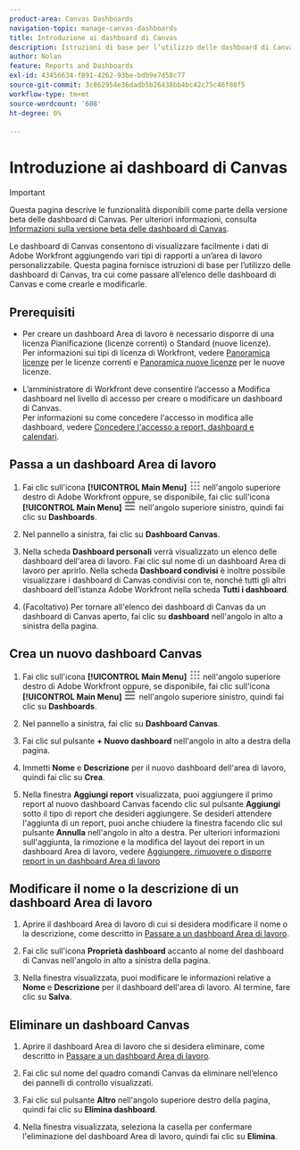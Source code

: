 ```yaml
---
product-area: Canvas Dashboards
navigation-topic: manage-canvas-dashboards
title: Introduzione ai dashboard di Canvas
description: Istruzioni di base per l’utilizzo delle dashboard di Canvas, incluso come passare all’elenco delle dashboard di Canvas e come crearle e modificarle.
author: Nolan
feature: Reports and Dashboards
exl-id: 43456634-f891-4262-93be-bdb9e7d58c77
source-git-commit: 3c862954e36dadb5b26438bb4bc42c75c46f08f5
workflow-type: tm+mt
source-wordcount: '608'
ht-degree: 0%

---
```


# Introduzione ai dashboard di Canvas

>[!IMPORTANT]
>
>Questa pagina descrive le funzionalità disponibili come parte della versione beta delle dashboard di Canvas. Per ulteriori informazioni, consulta [Informazioni sulla versione beta delle dashboard di Canvas](/help/quicksilver/product-announcements/betas/canvas-dashboards-beta/canvas-dashboards-beta-information.md).

Le dashboard di Canvas consentono di visualizzare facilmente i dati di Adobe Workfront aggiungendo vari tipi di rapporti a un’area di lavoro personalizzabile. Questa pagina fornisce istruzioni di base per l’utilizzo delle dashboard di Canvas, tra cui come passare all’elenco delle dashboard di Canvas e come crearle e modificarle.

## Prerequisiti

* Per creare un dashboard Area di lavoro è necessario disporre di una licenza Pianificazione (licenze correnti) o Standard (nuove licenze).\
  Per informazioni sui tipi di licenza di Workfront, vedere [Panoramica licenze](/help/quicksilver/administration-and-setup/add-users/access-levels-and-object-permissions/wf-licenses.md) per le licenze correnti e [Panoramica nuove licenze](/help/quicksilver/administration-and-setup/add-users/how-access-levels-work/licenses-overview.md) per le nuove licenze.

* L’amministratore di Workfront deve consentire l’accesso a Modifica dashboard nel livello di accesso per creare o modificare un dashboard di Canvas.\
  Per informazioni su come concedere l&#39;accesso in modifica alle dashboard, vedere [Concedere l&#39;accesso a report, dashboard e calendari](/help/quicksilver/administration-and-setup/add-users/configure-and-grant-access/grant-access-reports-dashboards-calendars.md).

## Passa a un dashboard Area di lavoro

1. Fai clic sull&#39;icona **[!UICONTROL Main Menu]** ![Main Menu](/help/_includes/assets/main-menu-icon.png) nell&#39;angolo superiore destro di Adobe Workfront oppure, se disponibile, fai clic sull&#39;icona **[!UICONTROL Main Menu]** ![Main Menu](/help/_includes/assets/main-menu-icon-left-nav.png) nell&#39;angolo superiore sinistro, quindi fai clic su **Dashboards**.

1. Nel pannello a sinistra, fai clic su **Dashboard Canvas**.

1. Nella scheda **Dashboard personali** verrà visualizzato un elenco delle dashboard dell&#39;area di lavoro. Fai clic sul nome di un dashboard Area di lavoro per aprirlo. Nella scheda **Dashboard condivisi** è inoltre possibile visualizzare i dashboard di Canvas condivisi con te, nonché tutti gli altri dashboard dell&#39;istanza Adobe Workfront nella scheda **Tutti i dashboard**.

1. (Facoltativo) Per tornare all&#39;elenco dei dashboard di Canvas da un dashboard di Canvas aperto, fai clic su **dashboard** nell&#39;angolo in alto a sinistra della pagina.

## Crea un nuovo dashboard Canvas

1. Fai clic sull&#39;icona **[!UICONTROL Main Menu]** ![Main Menu](/help/_includes/assets/main-menu-icon.png) nell&#39;angolo superiore destro di Adobe Workfront oppure, se disponibile, fai clic sull&#39;icona **[!UICONTROL Main Menu]** ![Main Menu](/help/_includes/assets/main-menu-icon-left-nav.png) nell&#39;angolo superiore sinistro, quindi fai clic su **Dashboards**.

1. Nel pannello a sinistra, fai clic su **Dashboard Canvas**.

1. Fai clic sul pulsante **+ Nuovo dashboard** nell&#39;angolo in alto a destra della pagina.

1. Immetti **Nome** e **Descrizione** per il nuovo dashboard dell&#39;area di lavoro, quindi fai clic su **Crea**.

1. Nella finestra **Aggiungi report** visualizzata, puoi aggiungere il primo report al nuovo dashboard Canvas facendo clic sul pulsante **Aggiungi** sotto il tipo di report che desideri aggiungere. Se desideri attendere l&#39;aggiunta di un report, puoi anche chiudere la finestra facendo clic sul pulsante **Annulla** nell&#39;angolo in alto a destra. Per ulteriori informazioni sull&#39;aggiunta, la rimozione e la modifica del layout dei report in un dashboard Area di lavoro, vedere [Aggiungere, rimuovere o disporre report in un dashboard Area di lavoro](/help/quicksilver/reports-and-dashboards/canvas-dashboards/manage-canvas-dashboards/add-remove-arrange-reports.md)

## Modificare il nome o la descrizione di un dashboard Area di lavoro

1. Aprire il dashboard Area di lavoro di cui si desidera modificare il nome o la descrizione, come descritto in [Passare a un dashboard Area di lavoro](#navigate-to-a-canvas-dashboard).

1. Fai clic sull&#39;icona **Proprietà dashboard** accanto al nome del dashboard di Canvas nell&#39;angolo in alto a sinistra della pagina.

1. Nella finestra visualizzata, puoi modificare le informazioni relative a **Nome** e **Descrizione** per il dashboard dell&#39;area di lavoro. Al termine, fare clic su **Salva**.

## Eliminare un dashboard Canvas

1. Aprire il dashboard Area di lavoro che si desidera eliminare, come descritto in [Passare a un dashboard Area di lavoro](#navigate-to-a-canvas-dashboard).

1. Fai clic sul nome del quadro comandi Canvas da eliminare nell’elenco dei pannelli di controllo visualizzati.

1. Fai clic sul pulsante **Altro** nell&#39;angolo superiore destro della pagina, quindi fai clic su **Elimina dashboard**.

1. Nella finestra visualizzata, seleziona la casella per confermare l&#39;eliminazione del dashboard Area di lavoro, quindi fai clic su **Elimina**.
